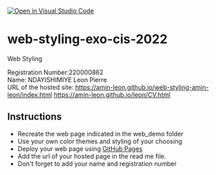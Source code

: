 [![Open in Visual Studio Code](https://classroom.github.com/assets/open-in-vscode-c66648af7eb3fe8bc4f294546bfd86ef473780cde1dea487d3c4ff354943c9ae.svg)](https://classroom.github.com/online_ide?assignment_repo_id=8139509&assignment_repo_type=AssignmentRepo)
# web-styling-exo-cis-2022
Web Styling

Registration Number:220000862
<br>Name: NDAYISHIMIYE Leon Pierre
<br> URL of the hosted site: https://amin-leon.github.io/web-styling-amin-leon/index.html
 https://amin-leon.github.io/leon/CV.html
## Instructions

- Recreate the web page indicated in the web_demo folder
- Use your own color themes and styling of your choosing
- Deploy your web page using [GitHub Pages](https://pages.github.com/)
- Add the url of your hosted page in the read me file.
- Don't forget to add your name and registration number

